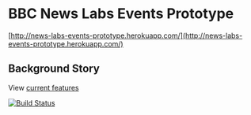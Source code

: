 BBC News Labs Events Prototype
==============================

[http://news-labs-events-prototype.herokuapp.com/](http://news-labs-events-prototype.herokuapp.com/)

Background Story
----------------

View [current features](https://www.relishapp.com/bbc-knowlearn/news-labs-events-prototype/docs)

[![Build Status](https://secure.travis-ci.org/BBC-Knowlearn/news-labs-events-prototype.png?branch=master)](http://travis-ci.org/BBC-Knowlearn/news-labs-events-prototype)
